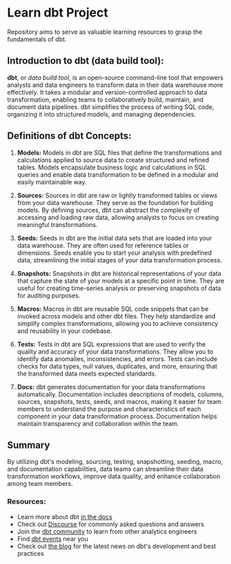 # Learn dbt Project 

Repository aims to serve as valuable learning resources to grasp the fundamentals of dbt.

## Introduction to dbt (data build tool):

**dbt**, or *data build tool*, is an open-source command-line tool that empowers analysts and data engineers to transform data in their data warehouse more effectively. It takes a modular and version-controlled approach to data transformation, enabling teams to collaboratively build, maintain, and document data pipelines. dbt simplifies the process of writing SQL code, organizing it into structured models, and managing dependencies.

## Definitions of dbt Concepts:

1. **Models:** Models in dbt are SQL files that define the transformations and calculations applied to source data to create structured and refined tables. Models encapsulate business logic and calculations in SQL queries and enable data transformation to be defined in a modular and easily maintainable way.

2. **Sources:** Sources in dbt are raw or lightly transformed tables or views from your data warehouse. They serve as the foundation for building models. By defining sources, dbt can abstract the complexity of accessing and loading raw data, allowing analysts to focus on creating meaningful transformations.

3. **Seeds:** Seeds in dbt are the initial data sets that are loaded into your data warehouse. They are often used for reference tables or dimensions. Seeds enable you to start your analysis with predefined data, streamlining the initial stages of your data transformation process.

4. **Snapshots:** Snapshots in dbt are historical representations of your data that capture the state of your models at a specific point in time. They are useful for creating time-series analysis or preserving snapshots of data for auditing purposes.

5. **Macros:** Macros in dbt are reusable SQL code snippets that can be invoked across models and other dbt files. They help standardize and simplify complex transformations, allowing you to achieve consistency and reusability in your codebase.

6. **Tests:** Tests in dbt are SQL expressions that are used to verify the quality and accuracy of your data transformations. They allow you to identify data anomalies, inconsistencies, and errors. Tests can include checks for data types, null values, duplicates, and more, ensuring that the transformed data meets expected standards.

7. **Docs:** dbt generates documentation for your data transformations automatically. Documentation includes descriptions of models, columns, sources, snapshots, tests, seeds, and macros, making it easier for team members to understand the purpose and characteristics of each component in your data transformation process. Documentation helps maintain transparency and collaboration within the team.

## Summary

By utilizing dbt's modeling, sourcing, testing, snapshotting, seeding, macro, and documentation capabilities, data teams can streamline their data transformation workflows, improve data quality, and enhance collaboration among team members.

### Resources:
- Learn more about dbt [in the docs](https://docs.getdbt.com/docs/introduction)
- Check out [Discourse](https://discourse.getdbt.com/) for commonly asked questions and answers
- Join the [dbt community](http://community.getbdt.com/) to learn from other analytics engineers
- Find [dbt events](https://events.getdbt.com) near you
- Check out [the blog](https://blog.getdbt.com/) for the latest news on dbt's development and best practices
